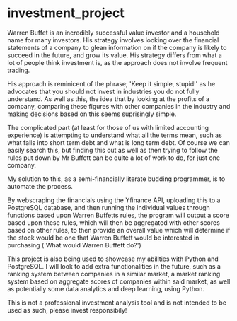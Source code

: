 # investment_project


Warren Buffet is an incredibly successful value investor and a household name for many investors. His strategy involves looking over the financial statements of a company to glean information on if the company is likely to succeed in the future, and grow its value. His strategy differs from what a lot of people think investment is, as the approach does not involve frequent trading.

His approach is reminicent of the phrase; 'Keep it simple, stupid!' as he advocates that you should not invest in industries you do not fully understand. As well as this, the idea that by looking at the profits of a company, comparing these figures with other companies in the industry and making decisions based on this seems suprisingly simple.

The complicated part (at least for those of us with limited accounting experience) is attempting to understand what all the terms mean, such as what falls into short term debt and what is long term debt. Of course we can easily search this, but finding this out as well as then trying to follow the rules put down by Mr Buffett can be quite a lot of work to do, for just one company. 

My solution to this, as a semi-financially literate budding programmer, is to automate the process.

By webscraping the financials using the Yfinance API, uploading this to a PostgreSQL database, and then running the individual values through functions based upon Warren Buffetts rules, the program will output a score based upon these rules, which will then be aggregated with other scores based on other rules, to then provide an overall value which will determine if the stock would be one that Warren Buffett would be interested in purchasing ('What would Warren Buffett do?')

This project is also being used to showcase my abilities with Python and PostgreSQL. I will look to add extra functionalities in the future, such as a ranking system between companies in a similar market, a market ranking system based on aggregate scores of companies within said market, as well as potentially some data analytics and deep learning, using Python.

This is not a professional investment analysis tool and is not intended to be used as such, please invest responsibily!
